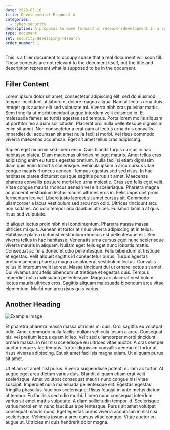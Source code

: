 ```yaml
---
date: 2023-05-16
title: Developmental Proposal A
categories:
  - cyber-security
description: A proposal to move forward in research/development in a specific cyber security area.
type: Document
set: security-developing-research
order_number: 1
---
```

This is a filler document to occupy space that a real document will soon fill. These contents are not relevant to the document itself, but the title and description represent what is supposed to be in the document.

## Filler Content

Lorem ipsum dolor sit amet, consectetur adipiscing elit, sed do eiusmod tempor incididunt ut labore et dolore magna aliqua. Nam at lectus urna duis. Integer quis auctor elit sed vulputate mi. Viverra nibh cras pulvinar mattis. Sem fringilla ut morbi tincidunt augue interdum velit euismod in. Et malesuada fames ac turpis egestas sed tempus. Porta lorem mollis aliquam ut porttitor leo a diam sollicitudin. Placerat orci nulla pellentesque dignissim enim sit amet. Non consectetur a erat nam at lectus urna duis convallis. Imperdiet dui accumsan sit amet nulla facilisi morbi. Vel risus commodo viverra maecenas accumsan. Eget sit amet tellus cras adipiscing.

Sapien eget mi proin sed libero enim. Quis blandit turpis cursus in hac habitasse platea. Diam maecenas ultricies mi eget mauris. Amet tellus cras adipiscing enim eu turpis egestas pretium. Nulla facilisi etiam dignissim diam quis enim lobortis scelerisque. Vehicula ipsum a arcu cursus vitae congue mauris rhoncus aenean. Tempus egestas sed sed risus. In hac habitasse platea dictumst quisque sagittis purus sit amet. Maecenas pharetra convallis posuere morbi leo urna molestie. Cras sed felis eget velit. Vitae congue mauris rhoncus aenean vel elit scelerisque. Pharetra magna ac placerat vestibulum lectus mauris ultrices eros in. Felis imperdiet proin fermentum leo vel. Libero justo laoreet sit amet cursus sit. Commodo ullamcorper a lacus vestibulum sed arcu non odio. Ultrices tincidunt arcu non sodales. Ac odio tempor orci dapibus ultrices. Euismod lacinia at quis risus sed vulputate.

Id aliquet lectus proin nibh nisl condimentum. Pharetra massa massa ultricies mi quis. Aenean et tortor at risus viverra adipiscing at in tellus. Habitasse platea dictumst vestibulum rhoncus est pellentesque elit. Sed viverra tellus in hac habitasse. Venenatis urna cursus eget nunc scelerisque viverra mauris in aliquam. Nullam eget felis eget nunc lobortis mattis. Consequat ac felis donec et odio pellentesque. Felis bibendum ut tristique et egestas. Velit aliquet sagittis id consectetur purus. Turpis egestas pretium aenean pharetra magna ac placerat vestibulum lectus. Convallis tellus id interdum velit laoreet. Massa tincidunt dui ut ornare lectus sit amet. Dui vivamus arcu felis bibendum ut tristique et egestas quis. Tempus imperdiet nulla malesuada pellentesque. Magna ac placerat vestibulum lectus mauris ultrices eros. Sagittis aliquam malesuada bibendum arcu vitae elementum. Morbi non arcu risus quis varius.

## Another Heading

![Example Image](https://images.unsplash.com/photo-1511884642898-4c92249e20b6?ixlib=rb-4.0.3&ixid=M3wxMjA3fDB8MHxwaG90by1wYWdlfHx8fGVufDB8fHx8fA%3D%3D&auto=format&fit=crop&w=1470&q=80)

Et pharetra pharetra massa massa ultricies mi quis. Orci sagittis eu volutpat odio. Amet commodo nulla facilisi nullam vehicula ipsum a arcu. Consequat nisl vel pretium lectus quam id leo. Velit sed ullamcorper morbi tincidunt ornare massa. In nisl nisi scelerisque eu ultrices vitae auctor. A cras semper auctor neque vitae tempus. Tortor dignissim convallis aenean et tortor at risus viverra adipiscing. Est sit amet facilisis magna etiam. Ut aliquam purus sit amet.

Ut etiam sit amet nisl purus. Viverra suspendisse potenti nullam ac tortor. At augue eget arcu dictum varius duis. Blandit aliquam etiam erat velit scelerisque. Amet volutpat consequat mauris nunc congue nisi vitae suscipit. Imperdiet nulla malesuada pellentesque elit. Egestas egestas fringilla phasellus faucibus scelerisque. Risus feugiat in ante metus dictum at tempor. Eu facilisis sed odio morbi. Libero nunc consequat interdum varius sit amet mattis vulputate. A diam sollicitudin tempor id. Scelerisque varius morbi enim nunc faucibus a pellentesque. Purus sit amet volutpat consequat mauris nunc. Eget egestas purus viverra accumsan in nisl nisi scelerisque. Vehicula ipsum a arcu cursus vitae congue. Vitae auctor eu augue ut. Ultricies mi quis hendrerit dolor magna.
